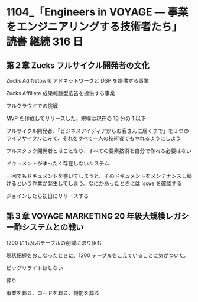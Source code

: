 # 1104\_「Engineers in VOYAGE ― 事業をエンジニアリングする技術者たち」 読書 継続 316 日

## 第２章 Zucks フルサイクル開発者の文化

Zucks Ad Netowrk アドネットワークと DSP を提供する事業

Zucks Affiliate 成果報酬型広告を提供する事業

フルクラウドでの挑戦

MVP を作成してリリースした。規模は現在の 10 分の 1 以下

フルサイクル開発者、「ビジネスアイディアからお客さんに届くまで」を１つのライフサイクルとみて、それをすべて一人の技術者でもやれるようにしよう

フルスタック開発者とはことなり、すべての要素技術を自分で作れる必要はない

ドキュメントがまったく存在しないシステム

一回でもドキュメントを書いてしまうと、そのドキュメントをメンテナンスし続けるという作業が発生してしまう。なにかあったときには issue を確認する

ジョインしたら初日にリリースする

## 第３章 VOYAGE MARKETING 20 年級大規模レガシー酢システムとの戦い

1200 にも及ぶテーブルの削減に取り組む

現状把握をおこなったときに、1200 テーブルをこえていることに気がついた。

ビッグリライトはしない

葬り

事業を葬る、コードを葬る、機能を葬る
